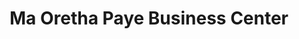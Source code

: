---
title: "Ma Oretha Paye Business Center"
url: /ganta/ma-oretha-paye-business-center/
shop: convenience
---